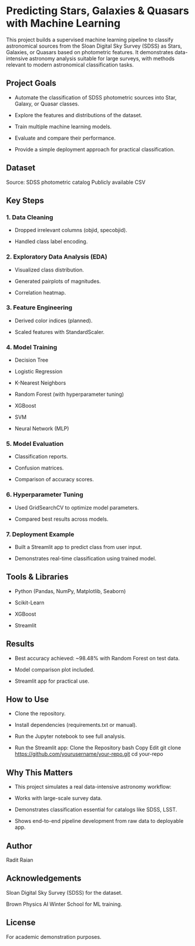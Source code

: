 # Predicting Stars, Galaxies & Quasars with Machine Learning

This project builds a supervised machine learning pipeline to classify astronomical sources from the Sloan Digital Sky Survey (SDSS) as Stars, Galaxies, or Quasars based on photometric features. It demonstrates data-intensive astronomy analysis suitable for large surveys, with methods relevant to modern astronomical classification tasks.

## Project Goals
- Automate the classification of SDSS photometric sources into Star, Galaxy, or Quasar classes.

- Explore the features and distributions of the dataset.

- Train multiple machine learning models.

- Evaluate and compare their performance.

- Provide a simple deployment approach for practical classification.

## Dataset
Source: SDSS photometric catalog
Publicly available CSV

## Key Steps
### 1. Data Cleaning

- Dropped irrelevant columns (objid, specobjid).

- Handled class label encoding.

### 2. Exploratory Data Analysis (EDA)

- Visualized class distribution.

- Generated pairplots of magnitudes.

- Correlation heatmap.

### 3. Feature Engineering

- Derived color indices (planned).

- Scaled features with StandardScaler.

### 4. Model Training

- Decision Tree

- Logistic Regression

- K-Nearest Neighbors

- Random Forest (with hyperparameter tuning)

- XGBoost

- SVM

- Neural Network (MLP)

### 5. Model Evaluation

- Classification reports.

- Confusion matrices.

- Comparison of accuracy scores.

### 6. Hyperparameter Tuning

- Used GridSearchCV to optimize model parameters.

- Compared best results across models.

### 7. Deployment Example

- Built a Streamlit app to predict class from user input.

- Demonstrates real-time classification using trained model.

## Tools & Libraries
- Python (Pandas, NumPy, Matplotlib, Seaborn)

- Scikit-Learn

- XGBoost

- Streamlit

## Results
- Best accuracy achieved: ~98.48% with Random Forest on test data.

- Model comparison plot included.

- Streamlit app for practical use.

## How to Use
- Clone the repository.

- Install dependencies (requirements.txt or manual).

- Run the Jupyter notebook to see full analysis.

- Run the Streamlit app:
Clone the Repository
bash
Copy
Edit
git clone https://github.com/yourusername/your-repo.git
cd your-repo


## Why This Matters
- This project simulates a real data-intensive astronomy workflow:

- Works with large-scale survey data.

- Demonstrates classification essential for catalogs like SDSS, LSST.

- Shows end-to-end pipeline development from raw data to deployable app.

## Author
Radit Raian

## Acknowledgements
Sloan Digital Sky Survey (SDSS) for the dataset.

Brown Physics AI Winter School for ML training.

## License
For academic demonstration purposes.

